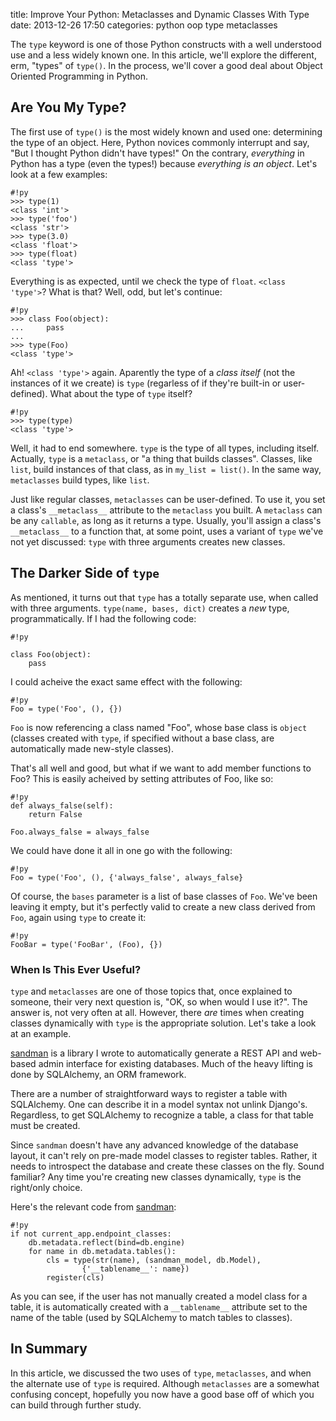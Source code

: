 title: Improve Your Python: Metaclasses and Dynamic Classes With Type
date: 2013-12-26 17:50
categories: python oop type metaclasses

The `type` keyword is one of those Python constructs with a well understood use
and a less widely known one. In this article, we'll explore the different, erm,
"types" of `type()`. In the process, we'll cover a good deal about Object
Oriented Programming in Python.
<!--more-->

## Are You My Type?

The first use of `type()` is the most widely known and used one: determining the
type of an object. Here, Python novices commonly interrupt and say, "But I
thought Python didn't have types!" On the contrary, *everything* in Python has a
type (even the types!) because *everything is an object*. Let's look at a few examples:

    #!py
    >>> type(1)
    <class 'int'>
    >>> type('foo')
    <class 'str'>
    >>> type(3.0)
    <class 'float'>
    >>> type(float)
    <class 'type'>

Everything is as expected, until we check the type of `float`. `<class 'type'>`?
What is that? Well, odd, but let's continue:

    #!py
    >>> class Foo(object):
    ...     pass
    ...
    >>> type(Foo)
    <class 'type'>

Ah! `<class 'type'>` again. Aparently the type of a *class itself* (not the instances of it we create) is
`type` (regarless of if they're built-in or user-defined). What about the type
of `type` itself?

    #!py
    >>> type(type)
    <class 'type'>

Well, it had to end somewhere. `type` is the type of all types, including
itself. Actually, `type` is a `metaclass`, or "a thing that builds
classes". Classes, like `list`, build instances of that class, as 
in `my_list = list()`. In the same way, `metaclasses` build types, like `list`.

Just like regular classes, `metaclasses` can be user-defined. To use it, you set
a class's `__metaclass__` attribute to the `metaclass` you built. A `metaclass`
can be any `callable`, as long as it returns a type. Usually, you'll assign a
class's `__metaclass__` to a function that, at some point, uses a variant of `type`
we've not yet discussed: `type` with three arguments creates new classes.

## The Darker Side of `type`

As mentioned, it turns out that `type` has a totally separate use, when called with three
arguments. `type(name, bases, dict)` creates a *new* type, programmatically. If
I had the following code:

    #!py
    
    class Foo(object):
        pass

I could acheive the exact same effect with the following:

    #!py
    Foo = type('Foo', (), {})

`Foo` is now referencing a class named "Foo", whose base class is `object`
(classes created with `type`, if specified without a base class, are
automatically made new-style classes).

That's all well and good, but what if we want to add member functions to Foo?
This is easily acheived by setting attributes of Foo, like so:

    #!py
    def always_false(self):
        return False

    Foo.always_false = always_false

We could have done it all in one go with the following:

    #!py
    Foo = type('Foo', (), {'always_false', always_false}

Of course, the `bases` parameter is a list of base classes of `Foo`. We've been
leaving it empty, but it's perfectly valid to create a new class derived from
`Foo`, again using `type` to create it:

    #!py
    FooBar = type('FooBar', (Foo), {})

### When Is This Ever Useful?

`type` and `metaclasses` are one of those topics that, once explained to someone, their
very next question is, "OK, so when would I use it?". The answer is, not very
often at all. However, there *are* times when creating classes dynamically with
`type` is the appropriate solution. Let's take a look at an example.

[sandman](http://www.github.com/jeffknupp/sandman) is a library I wrote to
automatically generate a REST API and web-based admin interface for existing
databases. Much of the heavy lifting is done by SQLAlchemy, an ORM framework.

There are a number of straightforward ways to register a table with SQLAlchemy.
One can describe it in a model syntax not unlink Django's. Regardless, to get
SQLAlchemy to recognize a table, a class for that table must be created.

Since `sandman` doesn't have any advanced knowledge of the database layout, it
can't rely on pre-made model classes to register tables. Rather, it needs to
introspect the database and create these classes on the fly. Sound familiar? Any
time you're creating new classes dynamically, `type` is the right/only choice.

Here's the relevant code from [sandman](https://www.github.com/jeffknupp/sandman):

    #!py
    if not current_app.endpoint_classes:
        db.metadata.reflect(bind=db.engine)
        for name in db.metadata.tables():
            cls = type(str(name), (sandman_model, db.Model),
                    {'__tablename__': name})
            register(cls)

As you can see, if the user has not manually created a model class for a table, it 
is automatically created with a `__tablename__` attribute set to the name of the
table (used by SQLAlchemy to match tables to classes).

## In Summary

In this article, we discussed the two uses of `type`, `metaclasses`, and when
the alternate use of `type` is required. Although `metaclasses` are a somewhat
confusing concept, hopefully you now have a good base off of which you can build
through further study.
